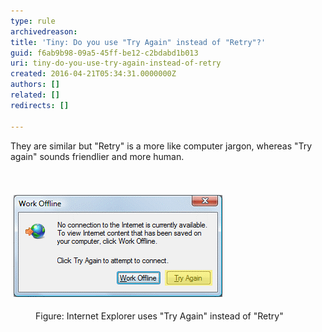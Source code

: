 ```yaml
---
type: rule
archivedreason: 
title: 'Tiny: Do you use "Try Again" instead of "Retry"?'
guid: f6ab9b98-09a5-45ff-be12-c2bdabd1b013
uri: tiny-do-you-use-try-again-instead-of-retry
created: 2016-04-21T05:34:31.0000000Z
authors: []
related: []
redirects: []

---
```



​​They are similar but "Retry" is a more like computer jargon, whereas "Try again" sounds friendlier and more human. <br>
<br><excerpt class='endintro'></excerpt><br>
<p class="ssw15-rteElement-GreyBox">​​​<img src="try-again-not-retry.gif" alt="Use Try Again, not Retry" style="margin:5px;" /></p><dd class="ssw15-rteElement-FigureNormal">Figure: Internet Explorer uses "Try Again" instead of "Retry"​<br></dd>



